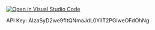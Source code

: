 [![Open in Visual Studio Code](https://classroom.github.com/assets/open-in-vscode-718a45dd9cf7e7f842a935f5ebbe5719a5e09af4491e668f4dbf3b35d5cca122.svg)](https://classroom.github.com/online_ide?assignment_repo_id=11608355&assignment_repo_type=AssignmentRepo)

API Key: AIzaSyD2we9fItQNmaJdL0YiIT2PGlweOFdOhNg
